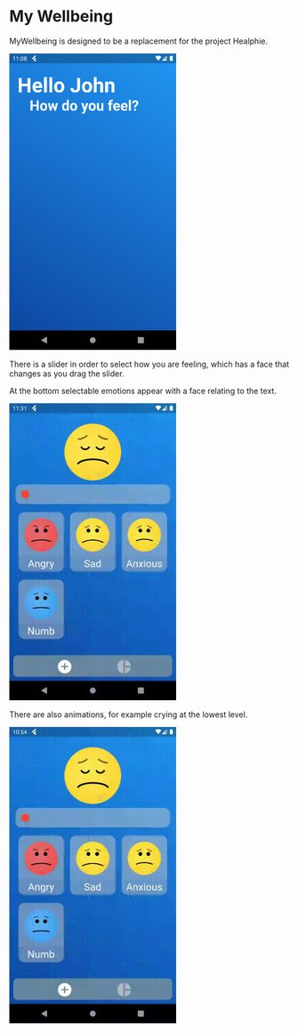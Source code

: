 # My Wellbeing
MyWellbeing is designed to be a replacement for the project Healphie.

<img src="Images/Text.png" alt="Text" width="300"/>

There is a slider in order to select how you are feeling, which has a face that changes as you drag the slider.

At the bottom selectable emotions appear with a face relating to the text.

<img src="Images/EmotionTypes.gif" alt="Emotion Selector" width="300"/>

There are also animations, for example crying at the lowest level.

<img src="Images/EmotionSelector.gif" alt="Emotion Selector" width="300"/>

